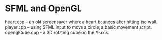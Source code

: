 # SFML and OpenGL

heart.cpp – an old screensaver where a heart bounces after hitting the wall.
player.cpp – using SFML input to move a circle; a basic movement script.
openglCube.cpp – a 3D rotating cube on the Y-axis.

